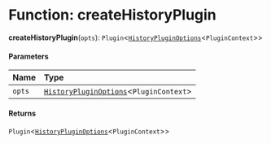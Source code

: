# Function: createHistoryPlugin

**createHistoryPlugin**(`opts`): `Plugin`<[`HistoryPluginOptions`](/auto-docs/free-history-plugin/interfaces/HistoryPluginOptions.md)<`PluginContext`>>

#### Parameters

| Name | Type |
| :------ | :------ |
| `opts` | [`HistoryPluginOptions`](/auto-docs/free-history-plugin/interfaces/HistoryPluginOptions.md)<`PluginContext`> |

#### Returns

`Plugin`<[`HistoryPluginOptions`](/auto-docs/free-history-plugin/interfaces/HistoryPluginOptions.md)<`PluginContext`>>
